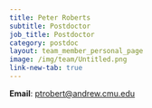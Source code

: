```yaml
---
title: Peter Roberts
subtitle: Postdoctor
job_title: Postdoctor
category: postdoc
layout: team_member_personal_page
image: /img/team/Untitled.png
link-new-tab: true
---
```




**Email**: [ptrobert@andrew.cmu.edu](mailto:ptrobert@andrew.cmu.edu)

<!-- **LinkedIn**: [linkedin.com/in/marcelo-jacinto/](https://www.linkedin.com/in/marcelo-jacinto/)

**Github**: [github.com/marcelojacinto](https://github.com/marcelojacinto)

**Google Scholar**: [Marcelo F. Jacinto](https://scholar.google.com/citations?user=tVPo_z0AAAAJ&hl=pt-PT&oi=ao) -->